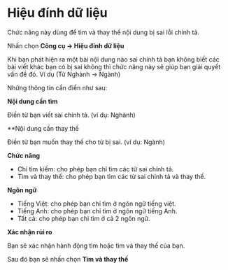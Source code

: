 # Hiệu đính dữ liệu

Chức năng này dùng để tìm và thay thế nội dung bị sai lỗi chính tả.

Nhấn chọn **Công cụ -> Hiệu đính dữ liệu**

Khi bạn phát hiện ra một bài nội dung nào sai chính tả bạn không biết các bài viết khác bạn có bị sai không thì chức năng này sẽ giúp bạn giải quyết vấn đề đó. Ví dụ (Từ Nghành -> Ngành)

Những thông tin cần điền như sau:

**Nội dung cần tìm**

Điền từ bạn viết sai chính tả. (ví dụ: Nghành)

**Nội dung cần thay thế

Điền từ bạn muốn thay thế cho từ bị sai. (ví dụ: Ngành)

**Chức năng**

- Chỉ tìm kiếm: cho phép bạn chỉ tìm các từ sai chính tả.
- Tìm và thay thế: cho phép bạn tìm các từ sai chính tả và thay thế.

**Ngôn ngữ**

- Tiếng Việt: cho phép bạn chỉ tìm ở ngôn ngữ tiếng việt.
- Tiếng Anh: cho phép bạn chỉ tìm ở ngôn ngữ tiếng Anh.
- Tất cả: cho phép bạn chỉ tìm ở cả 2 ngôn ngữ.

**Xác nhận rủi ro**

Bạn sẽ xác nhận hành động tìm hoặc tìm và thay thế của bạn.

Sau đó bạn sẽ nhấn chọn **Tìm và thay thế**


